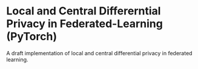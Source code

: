 # Local and Central Differerntial Privacy in Federated-Learning (PyTorch)

A draft implementation of local and central differential privacy in federated learning. 
